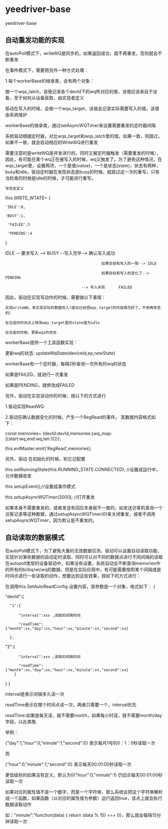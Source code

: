 # yeedriver-base
yeedriver-base
## 自动重发功能的实现 
在autoPoll模式下，writeWQ是同步的，如果返回成功，就不再重发，否则就会不断重发

在事件模式下，需要用另外一种方式处理：

1.每个workerBase的继承类，会有两个对象：

  做一个wqs_latch，该值记录各个devId下的wq所对应的值，该值应该来自于设备，至于如何从设备获取，由实现者定义 

 驱动在写入的时候，会做一个wqs_target，该值会记录实际需要写入的值，该值由系统维护

workerBase的继承类，通过setAsyncWQTimer来设置需要重发的定时器间隔

系统驱动根据定时器，对比wqs_target和wqs_latch里的值，如果一致，则跳过，如果不一致，就会启动相应的WriteWQ进行重发

需要注意的是writeWQ是并发进行的，同时又被定时器触发（需要重发的时候），因此，有可能在某个wq正在被写入的时候，wq又触发了。为了避免这种情况，在wqs_target里，设置两项，一个是值(value)，一个是状态(state)，状态有两种，busy和idle。驱动定时器在发现状态是busy的时候，就跳过这一次的重写，只有当检查的时候是idle的时候，才可能进行重写。

    写状态定义

  

this.WRITE_WTATE= {

    'IDLE':0,

    'BUSY':1,

     'FAILED':3

     'PENDING':4

}

   IDLE --  要求写入 --> BUSY --写入完毕--> 确认写入成功

                                               如果目前和写入的一致--> IDLE

                                               如果目标和写入的变化了--> PENDING

                                      --> 写入失败      FAILED




 

因此，驱动在实现写动作的时候，需要做以下事情：

    实现writeWQ，来实现实际的数据写入(驱动已经把wqs_target的内容填充好了，不用再考虑的）

    在合适的时间点上修改wqs_target里的state值为idle

    在合适的时候，更新wqs的状态

workerBase提供一个工具函数实现：

更新wq的状态:
updateWqState(deviceId,ep,newState)

workerBase有一个定时器，每隔2秒查询一次所有的wq的状态

如果是FAILED，就进行一次重发

如果是PENDING，就修改成FAILED


另外，驱动在实现读动作的时候，按以下的方式进行

  1.驱动实现ReadWQ

  2.驱动在确认数据变化的时候，产生一个RegRead的事件。 其数据内容格式如下：

const memories= {devId:devId,memories:{wq_map:[{start:wq,end:wq,len:1}]}};

this.evtMaster.emit('RegRead',memories);

另外，驱动 在初始化的时候，别忘记配置

this.setRunningState(this.RUNNING_STATE.CONNECTED); //设置成运行中，允许数据收发

this.setupEvent();//设置成事件模式 

this.setupAsyncWQTimer(2000); //打开重发

如果本身不需要重发的，或者发送有回应本身就不一致的，如发送访客机查询一个访客记录等这种数据，通过setupAsyncWQTimer(0)来关闭重发，或者不调用setupAsyncWQTimer，因为默认是不重发的。
## 自动读取的数据模式
在autoPoll模式下，为了避免大量的无效数据召测，驱动可以设置自动读取功能，实现针对某些数据的自动定时读取，同时可以对不同的数据点进行不同间隔的读取
在autopoll类型的设备驱动中，如果没有设置，系统自动会不断查询memories中的所有的bi/bq/wi/wq的数据，但是在实际应用中，有可能需要按照某个间隔或是时间点进行一些读取的动作，想要达到这些效果，按如下的方式进行：

在调用this.SetAutoReadConfig 设置内容，其参数是一个对象，格式如下：
  {

   "devId":{

      "1":{

          "interval":xxx ,读取的间隔时间

          "readTime":{"month":xx,"day":xx,"hour":xx,"minute":xx,"second":xx}

      },
  "2":{

          "interval":xxx ,读取的间隔时间

          "readTime":{"month":xx,"day":xx,"hour":xx,"minute":xx,"second":xx}
        }
   }
  }


interval是表示间隔多久读一次

readTime表示在哪个时间点读一次，两者只需要一个，interval优先

readTime:如果是每天读，就不需要month，如果每小时读，就不需要month/day字段，以此类推.

举例：

{"day":1,"hour":0,"minute":1,"second":0} 表示每月1号的0：1：0秒读取一次

而

{"hour":0,"minute":1,"second":0} 表示每天00:01:00秒读取一次

更低级别的如果没有定义，默认为0{"hour":0,"minute":1} 仍旧示每天00:01:00秒读取一次

如果对应的属性值不是一个数字，而是一个字符串，那么系统会把这个字符串解析成一个函数，如果函数（以对应的属性值为参数）运行返回true，该点上就会执行数据读取动作

如："minute":"function(data) { return (data % 15) === 0}，那么就会每隔15分钟读取一次
